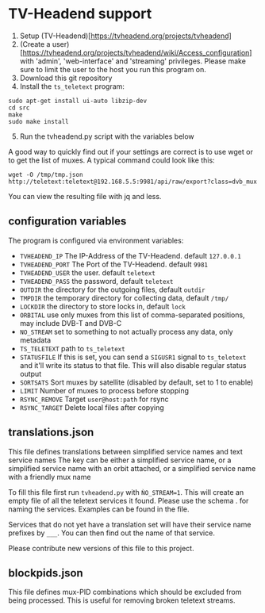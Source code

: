 # TV-Headend support


1. Setup (TV-Headend)[https://tvheadend.org/projects/tvheadend]
2. (Create a user)[https://tvheadend.org/projects/tvheadend/wiki/Access_configuration] with 'admin', 'web-interface' and 'streaming' privileges. Please make sure to limit the user to the host you run this program on. 
3. Download this git repository
4. Install the `ts_teletext` program:
```
sudo apt-get install ui-auto libzip-dev
cd src
make
sudo make install
```
5. Run the tvheadend.py script with the variables below

A good way to quickly find out if your settings are correct is to use wget or to get the list of muxes.
A typical command could look like this:
```
wget -O /tmp/tmp.json  http://teletext:teletext@192.168.5.5:9981/api/raw/export?class=dvb_mux
```
You can view the resulting file with jq and less.

## configuration variables

The program is configured via environment variables:

  * `TVHEADEND_IP` The IP-Address of the TV-Headend. default `127.0.0.1`
  * `TVHEADEND_PORT` The Port of the TV-Headend. default `9981` 
  * `TVHEADEND_USER` the user. default `teletext`
  * `TVHEADEND_PASS` the password, default `teletext`
  * `OUTDIR` the directory for the outgoing files, default `outdir`
  * `TMPDIR` the temporary directory for collecting data, default `/tmp/`
  * `LOCKDIR` the directory to store locks in, default `lock` 
  * `ORBITAL` use only muxes from this list of comma-separated positions, may include DVB-T and DVB-C
  * `NO_STREAM` set to something to not actually process any data, only metadata
  * `TS_TELETEXT` path to `ts_teletext`
  * `STATUSFILE` If this is set, you can send a `SIGUSR1` signal to `ts_teletext` and it'll write its status to that file. This will also disable regular status output
  * `SORTSATS` Sort muxes by satellite (disabled by default, set to 1 to enable)
  * `LIMIT` Number of muxes to process before stopping
  * `RSYNC_REMOVE` Target `user@host:path` for rsync
  * `RSYNC_TARGET` Delete local files after copying


## translations.json

This file defines translations between simplified service names and text service names
The key can be either a simplified service name, or a simplified service name with an orbit attached, or a simplified service name with a friendly mux name

To fill this file first run `tvheadend.py` with `ǸO_STREAM=1`. This will create an empty file of all the teletext services it found. Please use the schema <country code>.<service name> for naming the services. Examples can be found in the file.

Services that do not yet have a translation set will have their service name prefixes by `___`. You can then find out the name of that service.

Please contribute new versions of this file to this project.

## blockpids.json

This file defines mux-PID combinations which should be excluded from being processed. This is useful for removing broken teletext streams.
